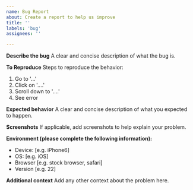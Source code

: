 ```yaml
---
name: Bug Report
about: Create a report to help us improve
title: ''
labels: 'bug'
assignees: ''

---
```


**Describe the bug**
A clear and concise description of what the bug is.

**To Reproduce**
Steps to reproduce the behavior:
1. Go to '...'
2. Click on '....'
3. Scroll down to '....'
4. See error

**Expected behavior**
A clear and concise description of what you expected to happen.

**Screenshots**
If applicable, add screenshots to help explain your problem.

**Environment (please complete the following information):**
 - Device: [e.g. iPhone6]
 - OS: [e.g. iOS]
 - Browser [e.g. stock browser, safari]
 - Version [e.g. 22]

**Additional context**
Add any other context about the problem here.

